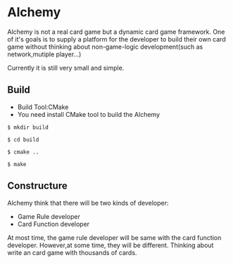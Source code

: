 Alchemy
=======

Alchemy is not a real card game but a dynamic card game framework. One of it's goals is to supply a platform for the developer to build their own card game without thinking about non-game-logic development(such as network,mutiple player...)

Currently it is still very small and simple.

## Build
* Build Tool:CMake
* You need install CMake tool to build the Alchemy
```
$ mkdir build
```

```
$ cd build
```

```
$ cmake ..
```

```
$ make
```

## Constructure
Alchemy think that there will be two kinds of developer:
* Game Rule developer
* Card Function developer

At most time, the game rule developer will be same with the card function developer. However,at some time, they will be different. Thinking about write an card game with thousands of cards.
